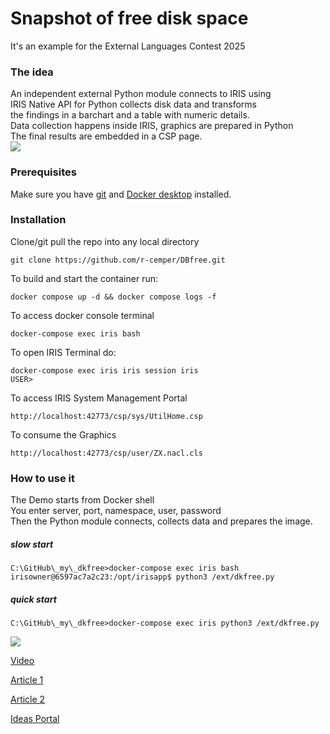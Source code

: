 # Snapshot of free disk space
It's an example for the External Languages Contest 2025   
### The idea
An independent external Python module connects to IRIS using  
IRIS Native API for Python collects disk data and transforms  
the findings in a barchart and a table with numeric details.  
Data collection happens inside IRIS, graphics are prepared in Python   
The final results are embedded in a CSP page.  
<img src="https://github.com/r-cemper/DKfree/blob/master/dkfree1.jpg">    

### Prerequisites
Make sure you have [git](https://git-scm.com/book/en/v2/Getting-Started-Installing-Git) and [Docker desktop](https://www.docker.com/products/docker-desktop) installed.
### Installation
Clone/git pull the repo into any local directory
```
git clone https://github.com/r-cemper/DBfree.git
```
To build and start the container run:
```
docker compose up -d && docker compose logs -f
```
To access docker console terminal
```
docker-compose exec iris bash
```
To open IRIS Terminal do:
```
docker-compose exec iris iris session iris
USER>
```
To access IRIS System Management Portal
```
http://localhost:42773/csp/sys/UtilHome.csp
```
To consume the Graphics
```
http://localhost:42773/csp/user/ZX.nacl.cls
```
### How to use it
The Demo starts from Docker shell  
You enter server, port, namespace, user, password  
Then the Python module connects, collects data and prepares the image.
##### slow start   
```
C:\GitHub\_my\_dkfree>docker-compose exec iris bash
irisowner@6597ac7a2c23:/opt/irisapp$ python3 /ext/dkfree.py
```
##### quick start  
```
C:\GitHub\_my\_dkfree>docker-compose exec iris python3 /ext/dkfree.py   
```
<img src="https://github.com/r-cemper/DKfree/blob/master/txt.jpg"></img>    
 
[Video](https://youtu.be/IZtPmMc-yiI)  

[Article 1](https://community.intersystems.com/post/snapshot-free-disk-space)

[Article 2](https://community.intersystems.com/post/snapshot-db-free-strategies)

[Ideas Portal](https://ideas.intersystems.com/ideas/DPI-I-799)   

